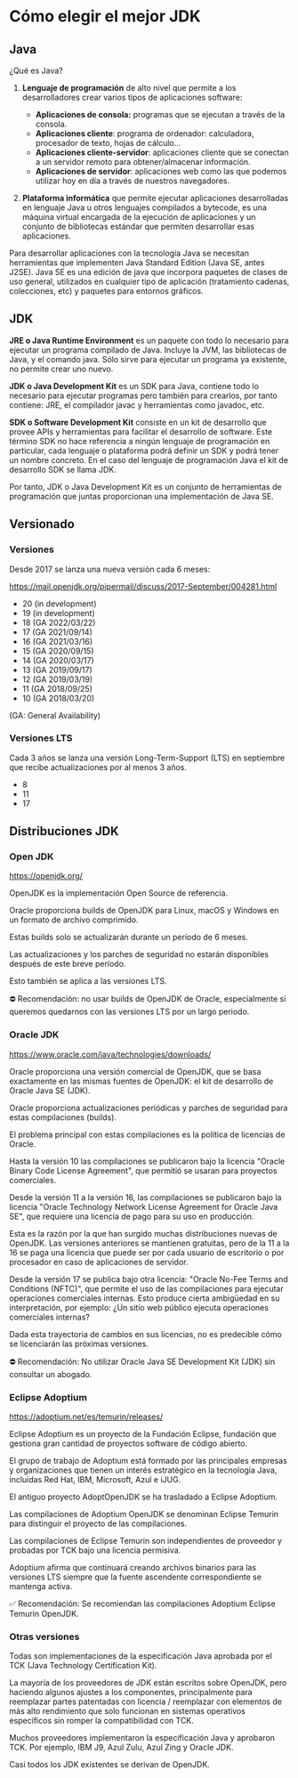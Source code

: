 
# Cómo elegir el mejor JDK

## Java


¿Qué es Java?

1.  **Lenguaje de programación** de alto nivel que permite a los desarrolladores crear varios tipos de aplicaciones software:

	- **Aplicaciones de consola:** programas que se ejecutan a través de la consola.
	- **Aplicaciones cliente**: programa de ordenador: calculadora, procesador de texto, hojas de cálculo…
	- **Aplicaciones cliente-servidor**: aplicaciones cliente que se conectan a un servidor remoto para obtener/almacenar información.
	- **Aplicaciones de servidor**: aplicaciones web como las que podemos utilizar hoy en día a través de nuestros navegadores.

2.  **Plataforma informática** que permite ejecutar aplicaciones desarrolladas en lenguaje Java u otros lenguajes compilados a bytecode, es una máquina virtual encargada de la ejecución de aplicaciones y un conjunto de bibliotecas estándar que permiten desarrollar esas aplicaciones.

Para desarrollar aplicaciones con la tecnología Java se necesitan herramientas que implementen Java Standard Edition (Java SE, antes J2SE). Java SE es una edición de java que incorpora paquetes de clases de uso general, utilizados en cualquier tipo de aplicación (tratamiento cadenas, colecciones, etc) y paquetes para entornos gráficos.


## JDK

**JRE o Java Runtime Environment** es un paquete con todo lo necesario para ejecutar un programa compilado de Java. Incluye la JVM, las bibliotecas de Java, y el comando java. Sólo sirve para ejecutar un programa ya existente, no permite crear uno nuevo.

**JDK o Java Development Kit** es un SDK para Java, contiene todo lo necesario para ejecutar programas pero también para crearlos, por tanto contiene: JRE, el compilador javac y herramientas como javadoc, etc.

**SDK o Software Development Kit** consiste en un kit de desarrollo que provee APIs y herramientas para facilitar el desarrollo de software. Este término SDK no hace referencia a ningún lenguaje de programación en particular, cada lenguaje o plataforma podrá definir un SDK y podrá tener un nombre concreto. En el caso del lenguaje de programación Java el kit de desarrollo SDK se llama JDK.

Por tanto, JDK o Java Development Kit es un conjunto de herramientas de programación que juntas proporcionan una implementación de Java SE.


## Versionado

### Versiones

Desde 2017 se lanza una nueva versión cada 6 meses:

https://mail.openjdk.org/pipermail/discuss/2017-September/004281.html

- 20 (in development)
- 19 (in development)
- 18 (GA 2022/03/22)
- 17 (GA 2021/09/14)
- 16 (GA 2021/03/16)
- 15 (GA 2020/09/15)
- 14 (GA 2020/03/17)
- 13 (GA 2019/09/17)
- 12 (GA 2019/03/19)
- 11 (GA 2018/09/25)
- 10 (GA 2018/03/20)

(GA: General Availability)


### Versiones LTS 

Cada 3 años se lanza una versión Long-Term-Support (LTS) en septiembre que recibe actualizaciones por al menos 3 años.

* 8
* 11
* 17


## Distribuciones JDK

### Open JDK 

https://openjdk.org/

OpenJDK es la implementación Open Source de referencia.

Oracle proporciona builds de OpenJDK para Linux, macOS y Windows en un formato de archivo comprimido.

Estas builds solo se actualizarán durante un período de 6 meses. 

Las actualizaciones y los parches de seguridad no estarán disponibles después de este breve período. 

Esto también se aplica a las versiones LTS.

⛔ Recomendación: no usar builds de OpenJDK de Oracle, especialmente si queremos quedarnos con las versiones LTS por un largo periodo.


### Oracle JDK

https://www.oracle.com/java/technologies/downloads/

Oracle proporciona una versión comercial de OpenJDK, que se basa exactamente en las mismas fuentes de OpenJDK: el kit de desarrollo de Oracle Java SE (JDK). 

Oracle proporciona actualizaciones periódicas y parches de seguridad para estas compilaciones (builds).

El problema principal con estas compilaciones es la política de licencias de Oracle.

Hasta la versión 10 las compilaciones se publicaron bajo la licencia "Oracle Binary Code License Agreement", que permitió se usaran para proyectos comerciales.

Desde la versión 11 a la versión 16, las compilaciones se publicaron bajo la licencia 
"Oracle Technology Network License Agreement for Oracle Java SE", que requiere una licencia de pago para su uso en producción. 

Esta es la razón por la que han surgido muchas distribuciones nuevas de OpenJDK. Las versiones anteriores se mantienen gratuitas, pero de la 11 a la 16 se paga una 
licencia que puede ser por cada usuario de escritorio o por procesador en caso de aplicaciones de servidor.

Desde la versión 17 se publica bajo otra licencia: "Oracle No-Fee Terms and Conditions (NFTC)", que permite el uso de las compilaciones para ejecutar operaciones comerciales internas. Esto produce cierta ambigüedad en su interpretación, por ejemplo: ¿Un sitio web público ejecuta operaciones 
comerciales internas?

Dada esta trayectoria de cambios en sus licencias, no es predecible cómo se licenciarán las próximas versiones.

⛔ Recomendación: No utilizar Oracle Java SE Development Kit (JDK) sin consultar un abogado.


### Eclipse Adoptium

https://adoptium.net/es/temurin/releases/

Eclipse Adoptium es un proyecto de la Fundación Eclipse, fundación que gestiona gran cantidad de proyectos software de código abierto. 

El grupo de trabajo de Adoptium está formado por las principales empresas y organizaciones que tienen un interés estratégico en la tecnología Java, incluidas Red Hat, IBM, Microsoft, Azul e iJUG. 

El antiguo proyecto AdoptOpenJDK se ha trasladado a Eclipse Adoptium.

Las compilaciones de Adoptium OpenJDK se denominan Eclipse Temurin para distinguir el proyecto de las compilaciones.

Las compilaciones de Eclipse Temurin son independientes de proveedor y probadas por TCK bajo una licencia permisiva.

Adoptium afirma que continuará creando archivos binarios para las versiones LTS siempre que la fuente ascendente correspondiente se mantenga activa.

✅ Recomendación: Se recomiendan las compilaciones Adoptium Eclipse Temurin OpenJDK.


### Otras versiones 

Todas son implementaciones de la especificación Java aprobada por el TCK (Java Technology Certification Kit).

La mayoría de los proveedores de JDK están escritos sobre OpenJDK, pero haciendo algunos ajustes a los componentes, principalmente para reemplazar partes patentadas con licencia / reemplazar con elementos de más alto rendimiento que solo funcionan en sistemas operativos específicos sin romper la compatibilidad con TCK.

Muchos proveedores implementaron la especificación Java y aprobaron TCK. Por ejemplo, IBM J9, Azul Zulu, Azul Zing y Oracle JDK.

Casi todos los JDK existentes se derivan de OpenJDK.